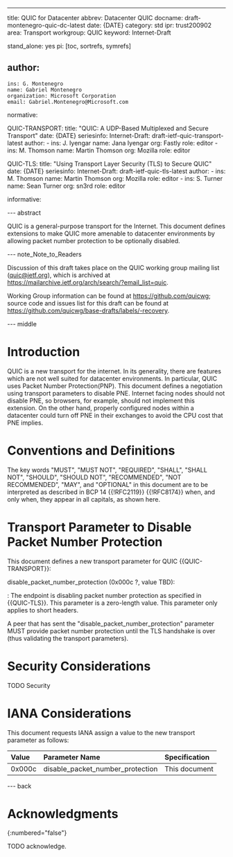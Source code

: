 ---
title: QUIC for Datacenter
abbrev: Datacenter QUIC
docname: draft-montenegro-quic-dc-latest
date: {DATE}
category: std
ipr: trust200902
area: Transport
workgroup: QUIC
keyword: Internet-Draft

stand_alone: yes
pi: [toc, sortrefs, symrefs]

author:
 -
    ins: G. Montenegro
    name: Gabriel Montenegro
    organization: Microsoft Corporation
    email: Gabriel.Montenegro@Microsoft.com

normative:

  QUIC-TRANSPORT:
    title: "QUIC: A UDP-Based Multiplexed and Secure Transport"
    date: {DATE}
    seriesinfo:
      Internet-Draft: draft-ietf-quic-transport-latest
    author:
      -
        ins: J. Iyengar
        name: Jana Iyengar
        org: Fastly
        role: editor
      -
        ins: M. Thomson
        name: Martin Thomson
        org: Mozilla
        role: editor

  QUIC-TLS:
    title: "Using Transport Layer Security (TLS) to Secure QUIC"
    date: {DATE}
    seriesinfo:
      Internet-Draft: draft-ietf-quic-tls-latest
    author:
      -
        ins: M. Thomson
        name: Martin Thomson
        org: Mozilla
        role: editor
      -
        ins: S. Turner
        name: Sean Turner
        org: sn3rd
        role: editor


informative:


--- abstract

QUIC is a general-purpose transport for the Internet. This document defines extensions to make QUIC more
amenable to datacenter environments by allowing packet number protection to be optionally disabled.

--- note_Note_to_Readers

Discussion of this draft takes place on the QUIC working group mailing list
(quic@ietf.org), which is archived at
<https://mailarchive.ietf.org/arch/search/?email_list=quic>.

Working Group information can be found at <https://github.com/quicwg>; source
code and issues list for this draft can be found at
<https://github.com/quicwg/base-drafts/labels/-recovery>.

--- middle

# Introduction

QUIC is a new transport for the internet. In its generality, there are features which are not well suited
for datacenter environments. In particular, QUIC uses Packet Number Protection(PNP). This document defines
a negotiation using transport parameters to disable PNE. Internet facing nodes should not disable PNE, so
browsers, for example, should not implement this extension. On the other hand, properly configured nodes
within a datacenter could turn off PNE in their exchanges to avoid the CPU cost that PNE implies.

# Conventions and Definitions

The key words "MUST", "MUST NOT", "REQUIRED", "SHALL", "SHALL NOT", "SHOULD",
"SHOULD NOT", "RECOMMENDED", "NOT RECOMMENDED", "MAY", and "OPTIONAL" in this
document are to be interpreted as described in BCP 14 {{!RFC2119}} {{!RFC8174}}
when, and only when, they appear in all capitals, as shown here.

# Transport Parameter to Disable Packet Number Protection

This document defines a new transport parameter for QUIC {{QUIC-TRANSPORT}}:

disable_packet_number_protection (0x000c ?, value TBD):

: The endpoint is disabling packet number protection as specified in {{QUIC-TLS}}.
  This parameter is a zero-length value. This parameter only applies to short headers.

A peer that has sent the "disable_packet_number_protection" parameter MUST provide packet number
protection until the TLS handshake is over (thus validating the transport parameters).

# Security Considerations

TODO Security


# IANA Considerations

This document requests IANA assign a value to the new transport parameter as follows:

| Value  | Parameter Name                   | Specification                       |
|:-------|:---------------------------------|:------------------------------------|
| 0x000c | disable_packet_number_protection | This document                       |


--- back

# Acknowledgments
{:numbered="false"}

TODO acknowledge.
